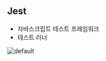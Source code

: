 ## Jest
- 자바스크립트 테스트 프레임워크
- 테스트 러너

![default](https://user-images.githubusercontent.com/14510347/52565466-37cab580-2e4a-11e9-84fd-a2515b4c0c72.png)




